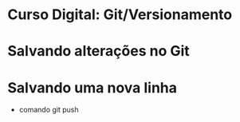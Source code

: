 # Curso Digital: Git/Versionamento

# Salvando alterações no Git

# Salvando uma nova linha
* comando git push